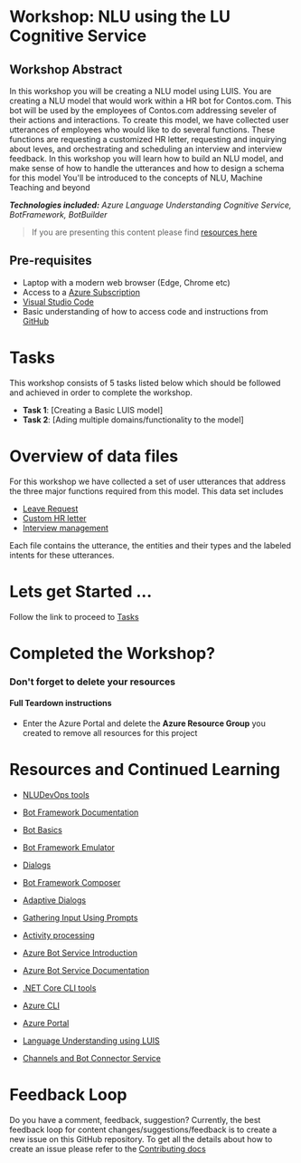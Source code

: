 # **Workshop:** NLU using the LU Cognitive Service

## Workshop Abstract

In this workshop you will be creating a NLU model using LUIS. You are creating a NLU model that would work within a HR bot for Contos.com. This bot will be used by the employees of Contos.com
addressing seveler of their actions and interactions. To create this model, we have collected user utterances of employees who would like to do several functions. These functions are requesting a customized HR letter, requesting and inquirying about leves, and orchestrating and scheduling an interview and interview feedback. In this workshop you will learn how to build an NLU model, and make sense of how to handle the utterances and how to design a schema for this model You'll be introduced to the concepts of NLU, Machine Teaching and beyond 

***Technologies included:** Azure Language Understanding Cognitive Service, BotFramework, BotBuilder*

> If you are presenting this content please find [resources here](workshop-instructions-presenter.md)

## Pre-requisites

* Laptop with a modern web browser (Edge, Chrome etc)
* Access to a [Azure Subscription](https://azure.microsoft.com)
* [Visual Studio Code](https://code.visualstudio.com/?WT.mc_id=aimlworkshop-github-amynic)
* Basic understanding of how to access code and instructions from [GitHub](https://guides.github.com/)

# Tasks
This workshop consists of 5 tasks listed below which should be followed and achieved in order to complete the workshop. 

- **Task 1**: [Creating a Basic LUIS model]
- **Task 2**: [Ading multiple domains/functionality to the model] 

# Overview of data files 
For this workshop we have collected a set of user utterances that address the three major functions required from this model. This data set includes

- [Leave Request](Data/HR_vacation_data.csv)
- [Custom HR letter](Data/HR_letter_data.csv)
- [Interview management](Data/HR_Interview_Data.csv)

Each file contains the utterance, the entities and their types and the labeled intents for these utterances. 

# Lets get Started ...

Follow the link to proceed to [Tasks](workshop-task.md)


# Completed the Workshop?

### Don't forget to delete your resources

#### Full Teardown instructions

* Enter the Azure Portal and delete the **Azure Resource Group** you created to remove all resources for this project


# Resources and Continued Learning

- [NLUDevOps tools](https://github.com/Microsoft/NLU.DevOps) 

- [Bot Framework Documentation](https://docs.botframework.com)
- [Bot Basics](https://docs.microsoft.com/azure/bot-service/bot-builder-basics?view=azure-bot-service-4.0)
- [Bot Framework Emulator](https://github.com/Microsoft/BotFramework-Emulator/releases) 

- [Dialogs](https://docs.microsoft.com/en-us/azure/bot-service/bot-builder-concept-dialog?view=azure-bot-service-4.0)
- [Bot Framework Composer](https://github.com/microsoft/BotFramework-Composer)
- [Adaptive Dialogs](https://github.com/Microsoft/BotBuilder-Samples/tree/master/experimental/adaptive-dialog)

- [Gathering Input Using Prompts](https://docs.microsoft.com/en-us/azure/bot-service/bot-builder-prompts?view=azure-bot-service-4.0&tabs=csharp)
- [Activity processing](https://docs.microsoft.com/en-us/azure/bot-service/bot-builder-concept-activity-processing?view=azure-bot-service-4.0)

- [Azure Bot Service Introduction](https://docs.microsoft.com/azure/bot-service/bot-service-overview-introduction?view=azure-bot-service-4.0)
- [Azure Bot Service Documentation](https://docs.microsoft.com/azure/bot-service/?view=azure-bot-service-4.0)

- [.NET Core CLI tools](https://docs.microsoft.com/en-us/dotnet/core/tools/?tabs=netcore2x)
- [Azure CLI](https://docs.microsoft.com/cli/azure/?view=azure-cli-latest)
- [Azure Portal](https://portal.azure.com)

- [Language Understanding using LUIS](https://docs.microsoft.com/en-us/azure/cognitive-services/luis/)

- [Channels and Bot Connector Service](https://docs.microsoft.com/en-us/azure/bot-service/bot-concepts?view=azure-bot-service-4.0)


# Feedback Loop

Do you have a comment, feedback, suggestion? Currently, the best feedback loop for content changes/suggestions/feedback is to create a new issue on this GitHub repository. To get all the details about how to create an issue please refer to the [Contributing docs](../CONTRIBUTING.md)
